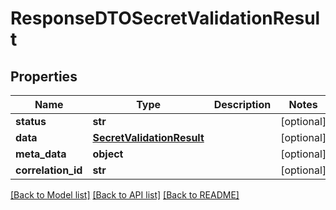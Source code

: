 # ResponseDTOSecretValidationResult

## Properties
Name | Type | Description | Notes
------------ | ------------- | ------------- | -------------
**status** | **str** |  | [optional] 
**data** | [**SecretValidationResult**](SecretValidationResult.md) |  | [optional] 
**meta_data** | **object** |  | [optional] 
**correlation_id** | **str** |  | [optional] 

[[Back to Model list]](../README.md#documentation-for-models) [[Back to API list]](../README.md#documentation-for-api-endpoints) [[Back to README]](../README.md)

